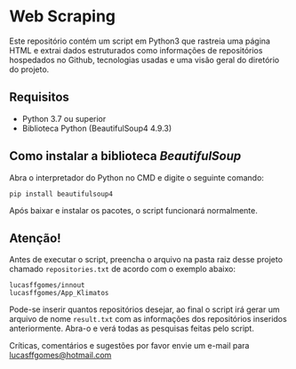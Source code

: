 # Web Scraping
Este repositório contém um script em Python3 que rastreia uma página HTML e extrai dados estruturados como informações de repositórios hospedados no Github, tecnologias usadas e uma visão geral do diretório do projeto.

## Requisitos
- Python 3.7 ou superior
- Biblioteca Python (BeautifulSoup4 4.9.3)

## Como instalar a biblioteca *BeautifulSoup*
Abra o interpretador do Python no CMD e digite o seguinte comando:
```
pip install beautifulsoup4
```
Após baixar e instalar os pacotes, o script funcionará normalmente.

## Atenção!
Antes de executar o script, preencha o arquivo na pasta raiz desse projeto chamado `repositories.txt` de acordo com o exemplo abaixo:
```
lucasffgomes/innout
lucasffgomes/App_Klimatos
```
Pode-se inserir quantos repositórios desejar, ao final o script irá gerar um arquivo de nome `result.txt` com as informações dos repositórios inseridos anteriormente.
Abra-o e verá todas as pesquisas feitas pelo script.

Críticas, comentários e sugestões por favor envie um e-mail para lucasffgomes@hotmail.com
